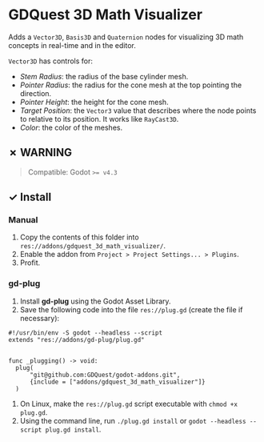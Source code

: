 # GDQuest 3D Math Visualizer

Adds a `Vector3D`, `Basis3D` and `Quaternion` nodes for visualizing 3D math concepts in real-time and in the editor.

`Vector3D` has controls for:

- *Stem Radius*: the radius of the base cylinder mesh.
- *Pointer Radius*: the radius for the cone mesh at the top pointing the direction.
- *Pointer Height*: the height for the cone mesh.
- *Target Position*: the `Vector3` value that describes where the node points to relative to its position. It works like `RayCast3D`.
- *Color*: the color of the meshes.

## ✗ WARNING

> Compatible: Godot `>= v4.3`

## ✓ Install

### Manual

1. Copy the contents of this folder into `res://addons/gdquest_3d_math_visualizer/`.
1. Enable the addon from `Project > Project Settings... > Plugins`.
1. Profit.

### gd-plug

1. Install **gd-plug** using the Godot Asset Library.
1. Save the following code into the file `res://plug.gd` (create the file if necessary):

  ```gdscript
  #!/usr/bin/env -S godot --headless --script
  extends "res://addons/gd-plug/plug.gd"


  func _plugging() -> void:
  	plug(
  		"git@github.com:GDQuest/godot-addons.git",
  		{include = ["addons/gdquest_3d_math_visualizer"]}
  	)
  ```

1. On Linux, make the `res://plug.gd` script executable with `chmod +x plug.gd`.
1. Using the command line, run `./plug.gd install` or `godot --headless --script plug.gd install`.
